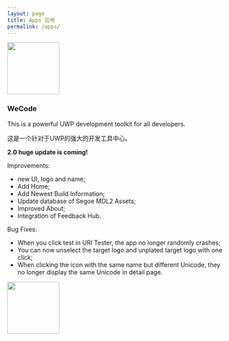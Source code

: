 ```yaml
---
layout: page
title: Apps 应用
permalink: /apps/
---
```

[<img src="{{ site.baseurl }}/images/wecode.png" width="120px"/>](#)
### WeCode

This is a powerful UWP development toolkit for all developers.

这是一个针对于UWP的强大的开发工具中心。



**2.0 huge update is coming!**


Improvements: 


- new UI, logo and name; 
- Add Home; 
- Add Newest Build Information; 
- Update database of Segoe MDL2 Assets; 
- Improved About; 
- Integration of Feedback Hub. 

Bug Fixes: 


- When you click test in URI Tester, the app no longer randomly crashes; 
- You can now unselect the target logo and unplated target logo with one click; 
- When clicking the icon with the same name but different Unicode, they no longer display the same Unicode in detail page.  

[<img src="{{ site.baseurl }}/images/get-app.png" width="120px"/>](https://www.microsoft.com/store/apps/9nblggh5p90f)